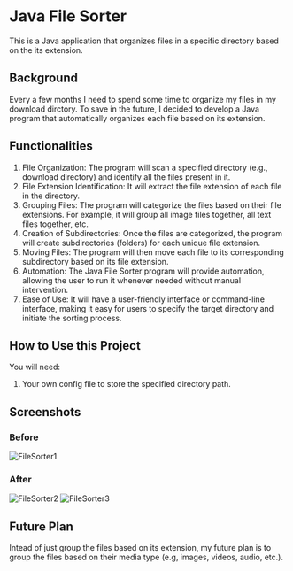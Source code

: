 # Java File Sorter

This is a Java application that organizes files in a specific directory based on the its extension.


## Background
Every a few months I need to spend some time to organize my files in my download dirctory. To save in the future, I decided to develop a Java program that automatically organizes each file based on its extension.


## Functionalities
1. File Organization: The program will scan a specified directory (e.g., download directory) and identify all the files present in it.
2. File Extension Identification: It will extract the file extension of each file in the directory.
3. Grouping Files: The program will categorize the files based on their file extensions. For example, it will group all image files together, all text files together, etc.
4. Creation of Subdirectories: Once the files are categorized, the program will create subdirectories (folders) for each unique file extension.
5. Moving Files: The program will then move each file to its corresponding subdirectory based on its file extension.
6. Automation: The Java File Sorter program will provide automation, allowing the user to run it whenever needed without manual intervention.
7. Ease of Use: It will have a user-friendly interface or command-line interface, making it easy for users to specify the target directory and initiate the sorting process.
  

## How to Use this Project
You will need:
1. Your own config file to store the specified directory path.
   
## Screenshots
### Before
![FileSorter1](https://github.com/sjadrian/java-file-sorter/assets/93874977/eb56c5f5-4f37-4a8f-868c-38d6e821a72f)


### After
![FileSorter2](https://github.com/sjadrian/java-file-sorter/assets/93874977/987f4447-5bed-4f48-94dd-ece5fbb017bb)
![FileSorter3](https://github.com/sjadrian/java-file-sorter/assets/93874977/abfd35dc-337a-45a2-a972-58e6db854631)

## Future Plan
Intead of just group the files based on its extension, my future plan is to group the files based on their media type (e.g, images, videos, audio, etc.).

